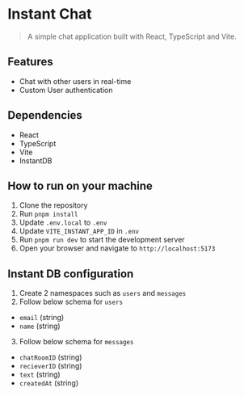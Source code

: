 # Instant Chat

> A simple chat application built with React, TypeScript and Vite.

## Features

- Chat with other users in real-time
- Custom User authentication

## Dependencies

- React
- TypeScript
- Vite
- InstantDB

## How to run on your machine

1. Clone the repository
2. Run `pnpm install`
3. Update `.env.local` to `.env`
4. Update `VITE_INSTANT_APP_ID` in `.env`
5. Run `pnpm run dev` to start the development server
6. Open your browser and navigate to `http://localhost:5173`

## Instant DB configuration

1. Create 2 namespaces such as `users` and `messages`
2. Follow below schema for `users`

- `email` (string)
- `name` (string)

3. Follow below schema for `messages`

- `chatRoomID` (string)
- `recieverID` (string)
- `text` (string)
- `createdAt` (string)
